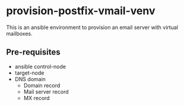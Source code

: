 # provision-postfix-vmail-venv

This is an ansible environment to provision an email server with virtual mailboxes.

## Pre-requisites

* ansible control-node
* target-node
* DNS domain
  - Domain record
  - Mail server record
  - MX record

